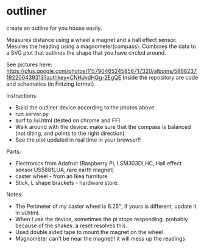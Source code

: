 outliner
========

create an outline for you house easily.

Measures distance using a wheel a magnet and a hall effect sensor.
Mesures the heading using a magnometer(compass).
Combines the data to a SVG plot that outlines the shape that you have circled around.

See pictures here: https://plus.google.com/photos/115790465245856717320/albums/5888237192200439313?authkey=CNHJvdHGg-2EgQE
Inside the repository are code and schematics (in Fritzing format).

Instructions:
- Build the outliner device according to the photos above
- run server.py
- surf to /ui.html (tested on chrome and FF)
- Walk around with the device. make sure that the compass is balanced (not tilting, and points to the right direction)
- See the plot updated in real time in your browser!!

Parts:
- Electronics from Adafruit (Raspberry PI, LSM303DLHC, Hall effect sensor US5881LUA, rare earth magnet)
- caster wheel - from an Ikea furniture
- Stick, L shape brackets - hardware store.

Notes:
- The Perimeter of my caster wheel is 6.25"; if yours is different, update it in ui.html.
- When I use the device, sometimes the pi stops responding. probably because of the shakes. a reset resolves this.
- Used double sided tape to mount the magnet on the wheel
- Magnometer can't be near the magnet!! it will mess up the readings
